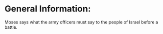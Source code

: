 # General Information:

Moses says what the army officers must say to the people of Israel before a battle.